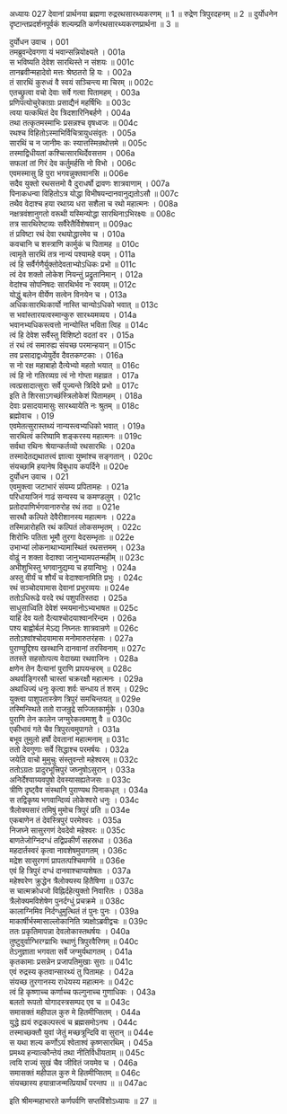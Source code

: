 अध्यायः 027
देवानां प्रार्थनया ब्रह्मणा रुद्ररथसारथ्यकरणम् ॥ 1 ॥ रुद्रेण त्रिपुरदहनम् ॥ 2 ॥ दुर्योधनेन दृष्टान्तप्रदर्शनपूर्वकं शल्यम्प्रति कर्णरथसारथ्यकरणप्रार्थना ॥ 3 ॥

दुर्योधन उवाच ।	001  
तमब्रुवन्देवगणा यं भवान्सन्नियोक्ष्यते ।	001a  
स भविष्यति देवेश सारथिस्ते न संशयः ॥	001c  
तानब्रवीन्महादेवो मत्तः श्रेष्ठतरो हि यः ।	002a  
तं सारथिं कुरुध्वं वै स्वयं सञ्चिन्त्य मा चिरम् ॥	002c  
एतच्छ्रुत्वा वचो देवाः सर्वे गत्वा पितामहम् ।	003a  
प्रणिपत्योचुरेकाग्राः प्रसाद्यैनं महर्षिभिः ॥	003c  
त्वया यत्कथितं देव त्रिदशारिनिबर्हणे ।	004a  
तथा तत्कृतमस्माभिः प्रसन्नश्च वृषध्वजः ॥	004c  
रथश्च विहितोऽस्माभिर्विचित्रायुधसंवृतः ।	005a  
सारथिं च न जानीमः कः स्यात्तस्मिन्रथोत्तमे ॥	005c  
तस्माद्विधीयतां कश्चित्सारथिर्देवसत्तम ।	006a  
सफलां तां गिरं देव कर्तुमर्हसि नो विभो ।	006c  
एवमस्मासु हि पुरा भगवन्नुक्तवानसि ॥	006e  
सदैव युक्तो रथसत्तमो वै दुराधर्षो द्रावणः शात्रवाणाम् ।	007a  
पिनाकधन्वा विहितोऽत्र योद्धा विभीषयन्दानवानुद्यतोऽसौ ॥	007c  
तथैव वेदाश्च हया रथाग्र्य धरा सशैला च रथो महात्मनः ।	008a  
नक्षत्रवंशानुगतो वरूथी यस्मिन्योद्धा सारथिनाऽभिरक्ष्यः ॥	008c  
तत्र सारथिरेष्टव्यः सर्वैरेतैर्विशेषवान् ॥	009ac  
तं प्रविष्टा रथं देवा रथयोद्धारमेव च ।	010a  
कवचानि च शस्त्राणि कार्मुकं च पितामह ॥	010c  
त्वामृते सारथिं तत्र नान्यं पश्यामहे वयम् ।	011a  
त्वं हि सर्वैर्गणैर्युक्तोदेवताभ्योऽधिकः प्रभो ॥	011c  
त्वं देव शक्तो लोकेश नियन्तुं प्रद्रुतानिमान् ।	012a  
वेदांश्च सोपनिषदः सारथिर्भव नः स्वयम् ॥	012c  
योद्धुं बलेन वीर्येण सत्वेन विनयेन च ।	013a  
अधिकःसारथिःकार्यो नास्ति चान्योऽधिको भवात् ॥	013c  
स भवांस्तारयत्वस्मान्कुरु सारथ्यमव्यय ।	014a  
भवानभ्यधिकस्त्वत्तो नान्योस्ति भविता त्विह ॥	014c  
त्वं हि देवेश सर्वैस्तु विशिष्टो वदतां वर ।	015a  
तं रथं त्वं समारुह्य संयच्छ परमान्हयान् ॥	015c  
तव प्रसादाद्वध्येयुर्देव दैवतकण्टकाः ।	016a  
स नो रक्ष महाबाहो दैत्येभ्यो महतो भयात् ॥	016c  
त्वं हि नो गतिरव्यग्र त्वं नो गोप्ता महाव्रत ।	017a  
त्वत्प्रसादात्सुराः सर्वे पूज्यन्ते त्रिदिवे प्रभो ॥	017c  
इति ते शिरसाऽगच्छंस्त्रिलोकेशं पितामहम् ।	018a  
देवाः प्रसादयामासुः सारथ्यायेति नः श्रुतम् ॥	018c  
ब्रह्मोवाच ।	019  
एवमेतत्सुरास्तथ्यं नान्यस्त्वभ्यधिको भवात् ।	019a  
सारथित्वं करिष्यामि शङ्करस्य महात्मनः ॥	019c  
सर्वथा रथिनः श्रेयान्कर्तव्यो रथसारथिः ।	020a  
तस्मादेतद्यथातत्त्वं ज्ञात्वा युष्मांश्च सङ्गतान् ।	020c  
संयच्छामि हयानेष विबुधाय कपर्दिने ॥	020e  
दुर्योधन उवाच ।	021  
एवमुक्त्वा जटाभारं संयम्य प्रपितामहः ।	021a  
परिधायाजिनं गाढं सन्यस्य च कमण्डलुम् ।	021c  
प्रतोदपाणिर्भगवानारुरोह रथं तदा ॥	021e  
सारथौ कल्पिते देवैरीशानस्य महात्मनः ।	022a  
तस्मिन्नारोहति रथं कल्पितं लोकसम्भृतम् ।	022c  
शिरोभिः पतिता भूमौ तुरगा वेदसम्भृताः ॥	022e  
उभाभ्यां लोकनाथाभ्यामास्थितं रथसत्तमम् ।	023a  
वोढुं न शक्ता वेदाश्वा जानुभ्यामपतन्महीम् ॥	023c  
अभीशुभिस्तु भगवानुद्यम्य च हयान्विभुः ।	024a  
अस्तु वीर्यं च शौर्यं च वेदाश्वानामिति प्रभुः ।	024c  
रथं सञ्चोदयामास देवानां प्रभुरव्ययः ॥	024e  
ततोऽधिरूढे वरदे रथं पशुपतिस्तदा ।	025a  
साधुसाध्विति देवेशं स्मयमानोऽभ्यभाषत ॥	025c  
याहि देव यतो दैत्याश्चोदयाश्वानरिन्दम ।	026a  
पश्य बाह्वोर्बलं मेऽद्य निघ्नतः शात्रवान्रणे ॥	026c  
ततोऽश्वांश्चोदयामास मनोमारुतरंहसः ।	027a  
पुराण्युद्दिश्य खस्थानि दानवानां तरस्विनाम् ॥	027c  
ततस्ते सहसोत्पत्य वेदाख्या रथवाजिनः ।	028a  
क्षणेन तेन दैत्यानां पुराणि प्रापयन्हरम् ॥	028c  
अथर्वाङ्गिरसौ चास्तां चक्ररक्षौ महात्मनः ।	029a  
अथाधिज्यं धनुः कृत्वा शर्वः सन्धाय तं शरम् ।	029c  
युक्त्वा पाशुपतास्त्रेण त्रिपुरं समचिन्तयत् ॥	029e  
तस्मिन्स्थिते ततो राजन्रुद्रे सज्जितकार्मुके ।	030a  
पुराणि तेन कालेन जग्मुरेकत्वमाशु वै ॥	030c  
एकीभावं गते चैव त्रिपुरत्वमुपागते ।	031a  
बभूव तुमुलो हर्षो देवतानां महात्मनाम् ॥	031c  
ततो देवगुणाः सर्वे सिद्धाश्च परमर्षयः ।	032a  
जयेति वाचो मुमुचुः संस्तुवन्तो महेश्वरम् ॥	032c  
ततोऽग्रतः प्रादुरभूत्त्रिपुरं जघ्नुषोऽसुरान् ।	033a  
अनिर्देश्याग्र्यवपुषो देवस्यासह्यतेजसः ॥	033c  
त्रीणि दृष्ट्वैव संस्थानि पुराण्यथ पिनाकधृत् ।	034a  
स तद्विकृष्य भगवान्दिव्यं लोकेश्वरो धनुः ।	034c  
त्रैलोक्यसारं तमिषुं मुमोच त्रिपुरं प्रति ॥	034e  
एकबाणेन तं देवस्त्रिपुरं परमेश्वरः ।	035a  
निजघ्ने सासुरगणं देवदेवो महेश्वरः ॥	035c  
बाणतेजोग्निदग्धं तद्विप्रकीर्णं सहस्रधा ।	036a  
महदार्तस्वरं कृत्वा नावशेषमुपागतम् ।	036c  
मद्रेश सासुरगणं प्रापतत्पश्चिमार्णवे ॥	036e  
एवं हि त्रिपुरं दग्धं दानवाश्चाप्यशेषतः ।	037a  
महेश्वरेण क्रुद्धेन त्रैलोक्यस्य हितैषिणा ॥	037c  
स चात्मक्रोधजो विह्निर्दहेत्युक्तो निवारितः ।	038a  
त्रैलोक्यमविशेषेण पुनर्दग्धुं प्रचक्रमे ॥	038c  
कालाग्निमिव निर्दग्धुमुत्थितं तं पुनः पुनः ।	039a  
माकार्षीर्भस्मासाल्लोकानिति त्र्यक्षोऽब्रवीद्वचः ॥	039c  
ततः प्रकृतिमापन्ना देवलोकास्तथर्षयः ।	040a  
तुष्टुवुर्वाग्भिरग्य्राभिः स्थाणुं त्रिपुरवैरिणम् ॥	040c  
तेऽनुज्ञाता भगवता सर्वे जग्मुर्यथागतम् ।	041a  
कृतकामाः प्रसन्नेन प्रजापतिमुखाः सुराः ॥	041c  
एवं रुद्रस्य कृतवान्सारथ्यं तु पितामहः ।	042a  
संयच्छ तुरगानस्य राधेयस्य महात्मनः ॥	042c  
त्वं हि कृष्णाच्च कर्णाच्च फल्गुनाच्च गुणाधिकः ।	043a  
बलतो रूपतो योगादस्त्रसम्पद एव च ॥	043c  
समासक्तं महीपाल कुरु मे हितमीप्सितम् ।	044a  
युद्धे ह्ययं रुद्रकल्पस्त्वं च ब्रह्मसमोऽनघ ।	044c  
तस्माच्छक्तौ युवां जेतुं मच्छत्रून्दिवि वा सुरान् ॥	044e  
स यथा शल्य कर्णोऽयं श्वेताश्वं कृष्णसारथिम् ।	045a  
प्रमथ्य हन्यात्कौन्तेयं तथा नीतिर्विधीयताम् ॥	045c  
त्वयि राज्यं सुखं चैव जीवितं जयमेव च ।	046a  
समासक्तं महीपाल कुरु मे हितमीप्सितम् ॥	046c  
संयच्छास्य हयान्राजन्मत्प्रियार्थं परन्तप ॥ ॥	047ac  
	
इति श्रीमन्महाभारते कर्णपर्वणि सप्तविंशोऽध्यायः ॥ 27 ॥
